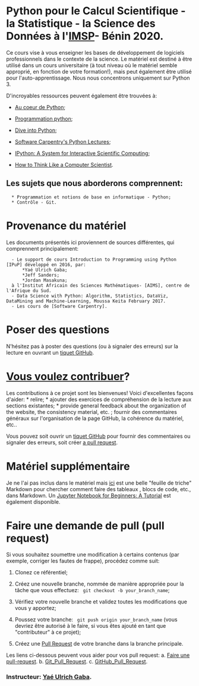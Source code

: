 # Python pour le Calcul Scientifique - la Statistique - la Science des Données à l'[IMSP](http://imsp-benin.com/)- Bénin 2020.


Ce cours vise à vous enseigner les bases de développement de logiciels professionnels dans le contexte de la science.
Le matériel est destiné à être utilisé dans un cours universitaire (à tout niveau où le matériel semble approprié,
en fonction de votre formation!), mais peut également être utilisé pour l'auto-apprentissage. 
Nous nous concentrons uniquement sur Python 3.



D'incroyables ressources peuvent également être trouvées à:

* [Au coeur de Python](https://www.amazon.com/Au-coeur-Python-Notions-fondamentales/dp/2744021482);

* [Programmation python](https://www.eyrolles.com/Informatique/Livre/programmation-python-9782212124835/);

* [Dive into Python](http://www.diveintopython.net/toc/index.html);

* [Software Carpentry's Python Lectures](http://software-carpentry.org/4_0/python/);

* [IPython: A System for Interactive Scientific Computing](http://dx.doi.org/10.1109/MCSE.2007.53);

* [How to Think Like a Computer Scientist](http://www.greenteapress.com/thinkpython/thinkpython.html).


 ## Les sujets que nous aborderons comprennent:
 
      * Programmation et notions de base en informatique - Python;
      * Contrôle - Git.
    
 
 # Provenance du matériel
 Les documents présentés ici proviennent de sources différentes, qui comprennent principalement:
 
      - Le support de cours Introduction to Programming using Python [IPuP] développé en 2016, par:
          *Yaé Ulrich Gaba; 
          *Jeff Sanders; 
          *Jordan Masakuna;
      à l'Institut Africain des Sciences Mathématiques- [AIMS], centre de l'Afrique du Sud.
      - Data Science with Python: Algorithm, Statistics, DataViz, DataMining and Machine-Learning, Moussa Keita February 2017.
      - Les cours de [Software Carpentry].

 
 
 # Poser des questions
 N'hésitez pas à poster des questions (ou à signaler des erreurs) sur la lecture en ouvrant un [tiquet GitHub](https://github.com/gabayae/python-pour-le-cs-et-la-ds/issues).
 
 
 # [Vous voulez contribuer](https://git-scm.com/book/fr/v2/Git-distribu%C3%A9-Contribution-%C3%A0-un-projet)?
 
 Les contributions à ce projet sont les bienvenues! Voici d'excellentes façons d'aider:
          * relire;
          * ajouter des exercices de compréhension de la lecture aux sections existantes;
          * provide general feedback about the organization of the website, the consistency material, etc. ;
          fournir des commentaires généraux sur l'organisation de la page GitHub, la cohérence du matériel, etc..
       
Vous pouvez soit ouvrir un [tiquet GitHub](https://github.com/gabayae/python-pour-le-cs-et-la-ds/issues) 
pour fournir des commentaires ou signaler des erreurs, soit créer [a pull request](https://help.github.com/en/articles/creating-a-pull-request).
 
 # Matériel supplémentaire
 
 Je ne l'ai pas inclus dans le matériel mais [ici](https://github.com/adam-p/markdown-here/wiki/Markdown-Cheatsheet) 
 est une belle "feuille de triche" Markdown pour chercher comment faire des tableaux , blocs de code, etc., dans Markdown.
 Un [Jupyter Notebook for Beginners: A Tutorial](https://www.dataquest.io/blog/jupyter-notebook-tutorial/) est
 également disponible.
 
 
 # Faire une demande de pull (pull request)
 Si vous souhaitez soumettre une modification à certains contenus (par exemple, corriger les fautes de frappe), 
 procédez comme suit:
 
   1. Clonez ce référentiel;
      
   2. Créez une nouvelle branche, nommée de manière appropriée pour la tâche que vous effectuez:
       `` git checkout -b your_branch_name``;
   
   3. Vérifiez votre nouvelle branche et validez toutes les modifications que vous y apportez;
      
   4. Poussez votre branche: `` git push origin your_branch_name`` (vous devriez être autorisé à le faire, si vous êtes ajouté en tant que "contributeur" à ce projet);

   5. Créez une [Pull Request](https://help.github.com/en/articles/creating-a-pull-request) de votre branche dans la branche principale.
   
 Les liens ci-dessous peuvent vous aider pour vos pull request:
   a. [Faire une pull-request](http://thelia-school.com/faire-une-pull-request-sur-un-projet-thelia/faire-une-pull-request.html).
   b. [Git_Pull_Request](https://www.atlassian.com/fr/git/tutorials/making-a-pull-request).
   c. [GitHub_Pull_Request](https://docs.joomla.org/Using_the_Github_UI_to_Make_Pull_Requests/fr).
 
### Instructeur: [Yaé Ulrich Gaba](https://github.com/gabayae).
